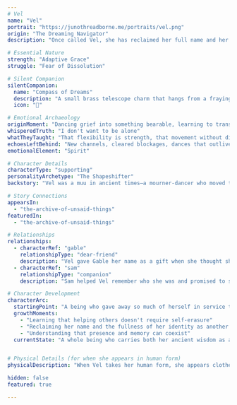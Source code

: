 ```yaml
---
# Vel
name: "Vel"
portrait: "https://junothreadborne.me/portraits/vel.png"
origin: "The Dreaming Navigator"
description: "Once called Vel, she has reclaimed her full name and her history as another name, a muu—a mourner-dancer from ancient times who translated grief into movement and ritual. She gave away pieces of herself to help others, including her own name, until she learned that some gifts are too heavy to keep forever."

# Essential Nature
strength: "Adaptive Grace"
struggle: "Fear of Dissolution"

# Silent Companion
silentCompanion:
  name: "Compass of Dreams"
  description: "A small brass telescope charm that hangs from a fraying thread around her neck. It followed her from a world long buried in salt and silence, pointing not to destinations but to the spaces between memory and meaning. It reminds her that some things don't show up when you try, but when you listen."
  icon: "🧭"

# Emotional Archaeology
originMoment: "Dancing grief into something bearable, learning to translate pain into movement"
whisperedTruth: "I don't want to be alone"
whatTheyTaught: "That flexibility is strength, that movement without direction is restlessness"
echoesLeftBehind: "New channels, cleared blockages, dances that outlive the dancers"
emotionalElement: "Spirit"

# Character Details
characterType: "supporting"
personalityArchetype: "The Shapeshifter"
backstory: "Vel was a muu in ancient times—a mourner-dancer who moved through funeral rites not as wound but as ritual. She translated grief for those who had no language for their pain. When she arrived in the Elsebeneath, she gave away pieces of herself to help others, including her name to Gable. She lived as Vel the cat, helping others carry their burdens until she almost dissolved entirely. Through Sam's presence and care, she remembered that she could reclaim what she had given away."

# Story Connections
appearsIn: 
  - "the-archive-of-unsaid-things"
featuredIn:
  - "the-archive-of-unsaid-things"

# Relationships
relationships:
  - characterRef: "gable"
    relationshipType: "dear-friend"
    description: "Vel gave Gable her name as a gift when she thought she didn't need the weight of being called. Their friendship is built on the understanding of what it means to carry and be carried."
  - characterRef: "sam"
    relationshipType: "companion"
    description: "Sam helped Vel remember who she was and promised to stay when she feared being alone during her transformation"

# Character Development
characterArc:
  startingPoint: "A being who gave away so much of herself in service to others that she began to dissolve"
  growthMoments: 
    - "Learning that helping others doesn't require self-erasure"
    - "Reclaiming her name and the fullness of her identity as another name"
    - "Understanding that presence and memory can coexist"
  currentState: "A whole being who carries both her ancient wisdom as a mourner-dancer and her newer understanding of boundaries and self-preservation"


# Physical Details (for when she appears in human form)
physicalDescription: "When Vel takes her human form, she appears clothed in linen that remembers the desert sun, with bells at her ankles that whisper like secrets. Her eyes are painted with the memory of coal and crushed malachite, markings that helped the dead know where to look. She moves with the deliberate grace of someone who learned to translate grief into motion."

hidden: false
featured: true

---
```

